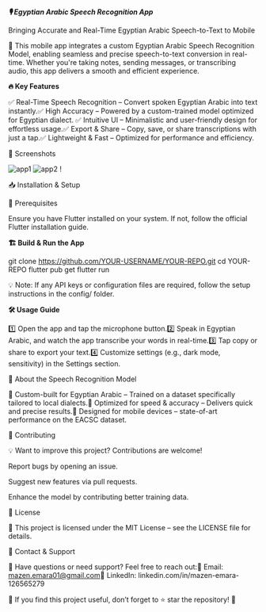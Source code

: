 ***🎙️ Egyptian Arabic Speech Recognition App***

Bringing Accurate and Real-Time Egyptian Arabic Speech-to-Text to Mobile

🚀 This mobile app integrates a custom Egyptian Arabic Speech Recognition Model, enabling seamless and precise speech-to-text conversion in real-time. Whether you're taking notes, sending messages, or transcribing audio, this app delivers a smooth and efficient experience.

**🔥 Key Features**

✅ Real-Time Speech Recognition – Convert spoken Egyptian Arabic into text instantly.✅ High Accuracy – Powered by a custom-trained model optimized for Egyptian dialect. ✅ Intuitive UI – Minimalistic and user-friendly design for effortless usage.✅ Export & Share – Copy, save, or share transcriptions with just a tap.✅ Lightweight & Fast – Optimized for performance and efficiency.

📸 Screenshots

![app1](https://github.com/user-attachments/assets/9233058f-6cb4-49c2-833a-f48d83332021) ![app2](https://github.com/user-attachments/assets/70250acd-1596-4628-adc6-c668e3cc2fd2) !


📥 Installation & Setup

🔧 Prerequisites

Ensure you have Flutter installed on your system. If not, follow the official Flutter installation guide.

**🏗️ Build & Run the App**

git clone https://github.com/YOUR-USERNAME/YOUR-REPO.git
cd YOUR-REPO
flutter pub get
flutter run

💡 Note: If any API keys or configuration files are required, follow the setup instructions in the config/ folder.

**🛠️ Usage Guide**

1️⃣ Open the app and tap the microphone button.2️⃣ Speak in Egyptian Arabic, and watch the app transcribe your words in real-time.3️⃣ Tap copy or share to export your text.4️⃣ Customize settings (e.g., dark mode, sensitivity) in the Settings section.

🧠 About the Speech Recognition Model

🔹 Custom-built for Egyptian Arabic – Trained on a dataset specifically tailored to local dialects.🔹 Optimized for speed & accuracy – Delivers quick and precise results.🔹 Designed for mobile devices – state-of-art performance on the EACSC dataset.

🤝 Contributing

💡 Want to improve this project? Contributions are welcome!

Report bugs by opening an issue.

Suggest new features via pull requests.

Enhance the model by contributing better training data.

📜 License

📝 This project is licensed under the MIT License – see the LICENSE file for details.

📩 Contact & Support

💬 Have questions or need support? Feel free to reach out:📧 Email: mazen.emara01@gmail.com🔗 LinkedIn: linkedin.com/in/mazen-emara-126565279

🌟 If you find this project useful, don’t forget to ⭐ star the repository! 🚀
